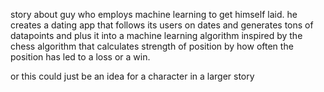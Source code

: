 story about guy who employs machine learning to get himself laid. he creates a dating app that follows its users on dates and generates tons of datapoints and plus it into a machine learning algorithm inspired by the chess algorithm that calculates strength of position by how often the position has led to a loss or a win.

  

or this could just be an idea for a character in a larger story